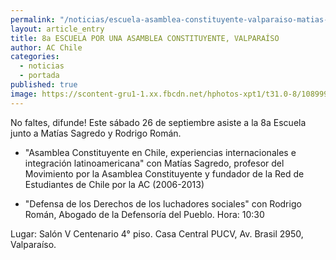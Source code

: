 ```yaml
---
permalink: "/noticias/escuela-asamblea-constituyente-valparaiso-matias-sagredo.html"
layout: article_entry
title: 8a ESCUELA POR UNA ASAMBLEA CONSTITUYENTE, VALPARAÍSO
author: AC Chile
categories: 
  - noticias
  - portada
published: true
image: https://scontent-gru1-1.xx.fbcdn.net/hphotos-xpt1/t31.0-8/10899995_10153577566871397_8439126196160690057_o.jpg
---
```


No faltes, difunde!
Este sábado 26 de septiembre asiste a la 8a Escuela junto a Matías Sagredo y Rodrigo Román.

- "Asamblea Constituyente en Chile, experiencias internacionales e integración latinoamericana" con Matías Sagredo, profesor del Movimiento por la Asamblea Constituyente y fundador de la Red de Estudiantes de Chile por la AC (2006-2013)

- "Defensa de los Derechos de los luchadores sociales" con Rodrigo Román, Abogado de la Defensoría del Pueblo.
Hora: 10:30

Lugar: Salón V Centenario 4° piso. Casa Central PUCV, Av. Brasil 2950, Valparaíso.
